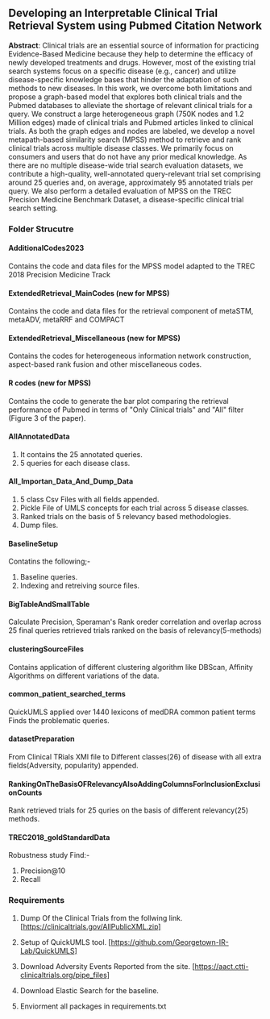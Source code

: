 ## Developing an Interpretable Clinical Trial Retrieval System using Pubmed Citation Network

**Abstract**: Clinical trials are an essential source of information for practicing Evidence-Based Medicine because they help to determine the efficacy of newly developed treatments and drugs. However, most of the existing trial search systems focus on a specific disease (e.g., cancer) and utilize disease-specific knowledge bases that hinder the adaptation of such methods to new diseases. In this work, we overcome both limitations and propose a graph-based model that explores both clinical trials and the Pubmed databases to alleviate the shortage of relevant clinical trials for a query. We construct a large heterogeneous graph (750K nodes and 1.2 Million edges) made of clinical trials and Pubmed articles linked to clinical trials. As both the graph edges and nodes are labeled, we develop a novel metapath-based similarity search (MPSS) method to retrieve and rank clinical trials across multiple disease classes. We primarily focus on consumers and users that do not have any prior medical knowledge. As there are no multiple disease-wide trial search evaluation datasets, we contribute a high-quality, well-annotated query-relevant trial set comprising around 25 queries and, on average, approximately 95 annotated trials per query. We also perform a detailed evaluation of MPSS on the TREC Precision Medicine Benchmark Dataset, a disease-specific clinical trial search setting.

### Folder Strucutre

#### AdditionalCodes2023
Contains the code and data files for the MPSS model adapted to the TREC 2018 Precision Medicine Track

#### ExtendedRetrieval_MainCodes (new for MPSS)
Contains the code and data files for the retrieval component of metaSTM, metaADV, metaRRF and COMPACT

#### ExtendedRetrieval_Miscellaneous (new for MPSS)
Contains the codes for heterogeneous information network construction, aspect-based rank fusion and other miscellaneous codes.

#### R codes (new for MPSS)
Contains the code to generate the bar plot comparing the retrieval performance of Pubmed in terms of "Only Clinical trials" and "All" filter (Figure 3 of the paper).

#### AllAnnotatedData
1. It contains the 25 annotated queries.
2. 5 queries for each disease class.

#### All_Importan_Data_And_Dump_Data
1. 5 class Csv Files with all fields appended.
2. Pickle File of UMLS concepts for each trial across 5 disease classes.
3. Ranked trials on the basis of 5 relevancy based methodologies.
4. Dump files.

#### BaselineSetup
Contatins the following;-
1. Baseline queries.
2. Indexing and retreiving source files.

#### BigTableAndSmallTable
Calculate Precision, Speraman's Rank oreder correlation and overlap across 25 final queries retrieved trials ranked on the basis of relevancy(5-methods) 

#### clusteringSourceFiles
Contains application of different clustering algorithm like DBScan, Affinity Algorithms on different variations of the data.

#### common_patient_searched_terms
QuickUMLS applied over 1440 lexicons of medDRA common patient terms
Finds the problematic queries.

#### datasetPreparation
From Clinical TRials XMl file to Different classes(26) of disease with all extra fields(Adversity, popularity) appended.

#### RankingOnTheBasisOFRelevancyAlsoAddingColumnsForInclusionExclusionCounts
Rank retrieved trials for 25 quries on the basis of different relevancy(25) methods.

#### TREC2018_goldStandardData
Robustness study
Find:-
1. Precision@10
2. Recall

### Requirements
1. Dump Of the Clinical Trials from the follwing link.
[https://clinicaltrials.gov/AllPublicXML.zip]

2. Setup of QuickUMLS tool.
[https://github.com/Georgetown-IR-Lab/QuickUMLS]

3. Download Adversity Events Reported from the site.
[https://aact.ctti-clinicaltrials.org/pipe_files]

4. Download Elastic Search for the baseline.

4. Enviorment all packages in requirements.txt

